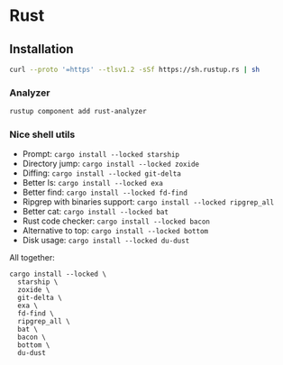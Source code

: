 # Rust

## Installation

```bash
curl --proto '=https' --tlsv1.2 -sSf https://sh.rustup.rs | sh
```

### Analyzer

```bash
rustup component add rust-analyzer
```

### Nice shell utils

- Prompt: `cargo install --locked starship`
- Directory jump: `cargo install --locked zoxide`
- Diffing: `cargo install --locked git-delta`
- Better ls: `cargo install --locked exa`
- Better find: `cargo install --locked fd-find`
- Ripgrep with binaries support: `cargo install --locked ripgrep_all`
- Better cat: `cargo install --locked bat`
- Rust code checker: `cargo install --locked bacon`
- Alternative to top: `cargo install --locked bottom`
- Disk usage: `cargo install --locked du-dust`

All together:

```
cargo install --locked \
  starship \
  zoxide \
  git-delta \
  exa \
  fd-find \
  ripgrep_all \
  bat \
  bacon \
  bottom \
  du-dust
```
